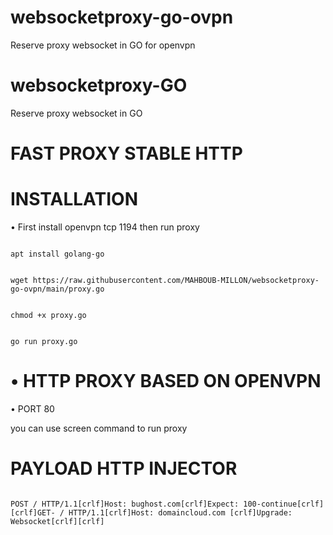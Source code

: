 # websocketproxy-go-ovpn
Reserve proxy websocket in GO for openvpn
# websocketproxy-GO

Reserve proxy websocket in GO 

# FAST PROXY STABLE HTTP

# INSTALLATION

• First install openvpn tcp 1194 then run proxy 

```

apt install golang-go

```

```

wget https://raw.githubusercontent.com/MAHBOUB-MILLON/websocketproxy-go-ovpn/main/proxy.go

```

```

chmod +x proxy.go

```

```

go run proxy.go

```

# • HTTP PROXY BASED ON OPENVPN

• PORT 80

you can use screen command to run proxy

# PAYLOAD HTTP INJECTOR 

```

POST / HTTP/1.1[crlf]Host: bughost.com[crlf]Expect: 100-continue[crlf][crlf]GET- / HTTP/1.1[crlf]Host: domaincloud.com [crlf]Upgrade: Websocket[crlf][crlf]

```
